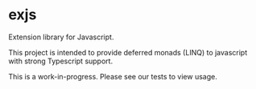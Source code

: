 exjs
=========

Extension library for Javascript.

This project is intended to provide deferred monads (LINQ) to javascript with strong Typescript support.

This is a work-in-progress.  Please see our tests to view usage.
